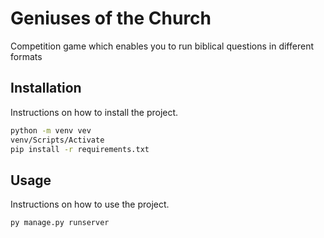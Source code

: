 # Geniuses of the Church

Competition game which enables you to run biblical questions in different formats

## Installation

Instructions on how to install the project.

```bash
python -m venv vev
venv/Scripts/Activate
pip install -r requirements.txt

```

## Usage

Instructions on how to use the project.

```python
py manage.py runserver
```
